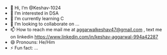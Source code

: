 - 👋 Hi, I’m @Keshav-1024
- 👀 I’m interested in DSA
- 🌱 I’m currently learning C 
- 💞️ I’m looking to collaborate on ...
- 📫 How to reach me mail me at aggarwalkeshav47@gmail.com , text me on linkedin https://www.linkedin.com/in/keshav-aggarwal-994a42287
- 😄 Pronouns: He/Him
- ⚡ Fun fact: ...

<!---
Keshav-1024/Keshav-1024 is a ✨ special ✨ repository because its `README.md` (this file) appears on your GitHub profile.
You can click the Preview link to take a look at your changes.
--->
